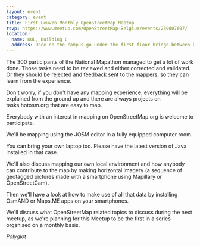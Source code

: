 ```yaml
---
layout: event
category: event
title: First Leuven Monthly OpenStreetMap Meetup
rsvp: https://www.meetup.com/OpenStreetMap-Belgium/events/239007607/
location:
  name: KUL, Building C
  address: Once on the campus go under the first floor bridge between buildings C and E. Then go through the door on your right.
---
```


The 300 participants of the National Mapathon managed to get a lot of work done. Those tasks need to be reviewed and either corrected and validated. Or they should be rejected and feedback sent to the mappers, so they can learn from the experience.

Don't worry, if you don't have any mapping experience, everything will be explained from the ground up and there are always projects on tasks.hotosm.org that are easy to map.

Everybody with an interest in mapping on OpenStreetMap.org is welcome to participate.

We'll be mapping using the JOSM editor in a fully equipped computer room.

You can bring your own laptop too. Please have the latest version of Java installed in that case.

We'll also discuss mapping our own local environment and how anybody can contribute to the map by making horizontal imagery (a sequence of geotagged pictures made with a smartphone using Mapillary or OpenStreetCam).

Then we'll have a look at how to make use of all that data by installing OsmAND or Maps.ME apps on your smartphones.

We'll discuss what OpenStreetMap related topics to discuss during the next meetup, as we're planning for this Meetup to be the first in a series organised on a monthly basis.

*Polyglot*

